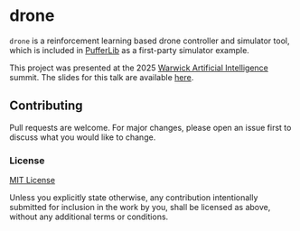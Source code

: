 # drone

`drone` is a reinforcement learning based drone controller and simulator tool, which is included in [PufferLib](https://github.com/PufferAI/PufferLib) as a first-party simulator example.

This project was presented at the 2025 [Warwick Artificial Intelligence](https://warwick.ai) summit. The slides for this talk are available [here](./docs/summit.pdf).

## Contributing

Pull requests are welcome. For major changes, please open an issue first
to discuss what you would like to change.

### License

[MIT License](./LICENSE)

Unless you explicitly state otherwise, any contribution intentionally submitted
for inclusion in the work by you, shall be licensed as above, without any additional
terms or conditions.


